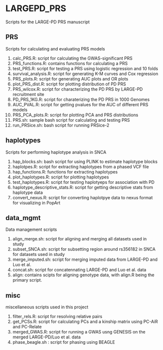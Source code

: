 # LARGEPD_PRS
 Scripts for the LARGE-PD PRS manuscript

## PRS
 Scripts for calculating and evaluating PRS models
1. calc_PRS.R: script for calculating the GWAS-significant PRS
2. PRS_functions.R: contains functions for calculating a PRS
3. test_PRS.R: script for testing a PRS using logistic regression and 10 folds
4. survival_analysis.R: script for generating K-M curves and Cox regression
5. PRS_plots.R: script for generating AUC plots and OR plots
6. plot_PRS_dist.R: script for plotting distribution of PD PRS
7. PRS_wilcox.R: script for characterizing the PD PRS by LARGE-PD recruitment site
8. PD_PRS_1KG.R: script for charaterizing the PD PRS in 1000 Genomes
9. AUC_PVAL.R: script for getting pvalues for the AUC of different PRS models
10. PRS_PCA_plots.R: script for plotting PCA and PRS distributions
11. PRS.sh: sample bash script for calculating and testing PRS
12. run_PRSice.sh: bash script for running PRSice-2

## haplotypes
 Scripts for performing haplotype analysis in SNCA
1. hap_blocks.sh: bash script for using PLINK to estimate haplotype blocks
2. haplotpes.R: script for extracting haplotypes from a phased VCF file
3. hap_functions.R: functions for extracting haplotypes
4. plot_haplotypes.R: script for plotting haplotypes
5. test_haplotypes.R: script for testing haplotyeps for association with PD
6. haplotype_descriptive_stats.R: script for getting descriptive stats from haplotype data
7. convert_nexus.R: script for converting haplotpye data to nexus format for visualizing in PopArt

## data_mgmt
 Data management scripts
1. align_merge.sh: script for aligning and merging all datasets used in study
2. subset_SNCA.sh: script for subsetting region around rs356182 in SNCA for datasets used in study
3. merge_imputed.sh: script for merging imputed data from LARGE-PD and Luo et al.
4. concat.sh: script for concatennating LARGE-PD and Luo et al. data
5. align: contains scipts for aligning genotype data, with align.R being the primary script. 

## misc
 miscellaneous scripts used in this project
1. filter_rels.R: script for resolving relative pairs
2. get_PCSs.R: script for calculating PCs and a kinship matrix using PC-AiR and PC-Relate
3. merged_GWAS.R: script for running a GWAS usng GENESIS on the merged LARGE-PD/Luo et al. data
4. phase_beagle.sh : script for phasing using BEAGLE